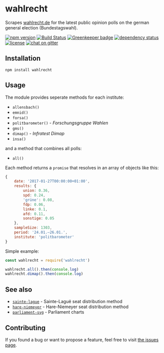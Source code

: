 # wahlrecht

Scrapes [wahlrecht.de](http://wahlrecht.de) for the latest public opinion polls on the german general election (Bundestagswahl).

[![npm version](https://img.shields.io/npm/v/wahlrecht.svg)](https://www.npmjs.com/package/wahlrecht)
[![Build Status](https://travis-ci.org/juliuste/wahlrecht.svg?branch=master)](https://travis-ci.org/juliuste/wahlrecht)
[![Greenkeeper badge](https://badges.greenkeeper.io/juliuste/wahlrecht.svg)](https://greenkeeper.io/)
[![dependency status](https://img.shields.io/david/juliuste/wahlrecht.svg)](https://david-dm.org/juliuste/wahlrecht)
[![license](https://img.shields.io/github/license/juliuste/wahlrecht.svg?style=flat)](license)
[![chat on gitter](https://badges.gitter.im/juliuste.svg)](https://gitter.im/juliuste)

## Installation

```shell
npm install wahlrecht
```

## Usage

The module provides seperate methods for each institute:

- `allensbach()`
- `emnid()`
- `forsa()`
- `politbarometer()` - *Forschungsgruppe Wahlen*
- `gms()`
- `dimap()` - *Infratest Dimap*
- `insa()`

and a method that combines all polls:

- `all()`

Each method returns a `promise` that resolves in an array of objects like this:
```js
{
	date: '2017-01-27T00:00:00+01:00',
	results: {
		union: 0.36,
		spd: 0.24,
		'grüne': 0.08,
		fdp: 0.06,
		linke: 0.1,
		afd: 0.11,
		sonstige: 0.05
	},
	sampleSize: 1303,
	period: '24.01.–26.01.',
	institute: 'politbarometer'
}
```

Simple example:
```js
const wahlrecht = require('wahlrecht')

wahlrecht.all().then(console.log)
wahlrecht.dimap().then(console.log)
```

## See also

- [`sainte-lague`](https://github.com/juliuste/sainte-lague) - Sainte-Laguë seat distribution method
- [`hare-niemeyer`](https://github.com/juliuste/hare-niemeyer) - Hare-Niemeyer seat distribution method
- [`parliament-svg`](https://github.com/juliuste/parliament-svg) - Parliament charts

## Contributing

If you found a bug or want to propose a feature, feel free to visit [the issues page](https://github.com/juliuste/wahlrecht/issues).
